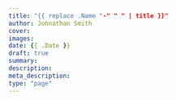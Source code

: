 ```yaml
---
title: "{{ replace .Name "-" " " | title }}"
author: Johnathan Smith
cover: 
images:
date: {{ .Date }}
draft: true
summary:
description: 
meta_description:
type: "page"
---
```



